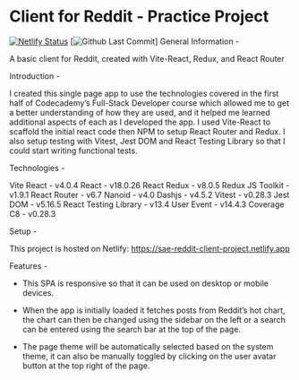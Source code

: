 Client for Reddit - Practice Project
===

[![Netlify Status](https://api.netlify.com/api/v1/badges/9091da31-d1f0-4be4-95cd-3b3e94341d1e/deploy-status)](https://app.netlify.com/sites/sae-reddit-client-project/deploys)
[![Github Last Commit](https://img.shields.io/github/last-commit/ShayEllis/reddit-client)]
General Information -

A basic client for Reddit, created with Vite-React, Redux, and React Router

Introduction -

I created this single page app to use the technologies covered in the first half of Codecademy’s Full-Stack Developer course which allowed me to get a better understanding of how they are used, and it helped me learned additional aspects of each as I developed the app. I used Vite-React to scaffold the initial react code then NPM to setup React Router and Redux. I also setup testing with Vitest, Jest DOM and React Testing Library so that I could start writing functional tests.

Technologies - 

Vite React - v4.0.4
React - v18.0.26
React Redux - v8.0.5
Redux JS Toolkit - v1.9.1
React Router - v6.7
Nanoid - v4.0
Dashjs - v4.5.2
Vitest - v0.28.3
Jest DOM - v5.16.5
React Testing Library - v13.4
User Event - v14.4.3
Coverage C8 - v0.28.3

Setup - 

This project is hosted on Netlify:
https://sae-reddit-client-project.netlify.app

Features -

- This SPA is responsive so that it can be used on desktop or mobile devices.

- When the app is initially loaded it fetches posts from Reddit’s hot chart, the chart can then be changed using the sidebar on the left or a search can be entered using the search bar at the top of the page.

- The page theme will be automatically selected based on the system theme, it can also be manually toggled by clicking on the user avatar button at the top right of the page.
